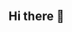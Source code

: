 ## Hi there 👋

<!--
**EngineeringSoftcodes/engineeringsoftcodes** is a ✨ _special_ ✨ repository because its `README.md` (this file) appears on your GitHub profile.

Here are some ideas to get you started:

- 🔭 We currently working on Your Mo... (Just Kidding, Chill Bro). 
- 🌱 I’m currently learning How Karlson is still not the most wishlist game on steam.
- 👯 I’m looking to collaborate whit all games.
- 🤔 I’m looking for help with Programing because we stupid andwe have only fu'+**ing artist. 
- 💬 Ask us about our game and not this txt ok? 
- 📫 How to reach me: on linktr.ee/Engineering_Softcodes ir engineeringsoftcodes@mail.com
- 😄 Pronouns: none, don't ask why XD
- ⚡ Fun fact: we creative making ideas for new games, but we sucks working on them XD
-->
